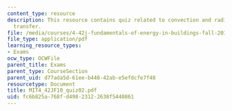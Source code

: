 ```yaml
---
content_type: resource
description: This resource contains quiz related to convection and radiation heat
  transfer.
file: /media/courses/4-42j-fundamentals-of-energy-in-buildings-fall-2010/fc6b825a768fd49823122638f5440861_MIT4_42JF10_quiz02.pdf
file_type: application/pdf
learning_resource_types:
- Exams
ocw_type: OCWFile
parent_title: Exams
parent_type: CourseSection
parent_uid: d77ada5d-61ee-b448-42ab-e5efdcfe7f48
resourcetype: Document
title: MIT4_42JF10_quiz02.pdf
uid: fc6b825a-768f-d498-2312-2638f5440861
---
```

